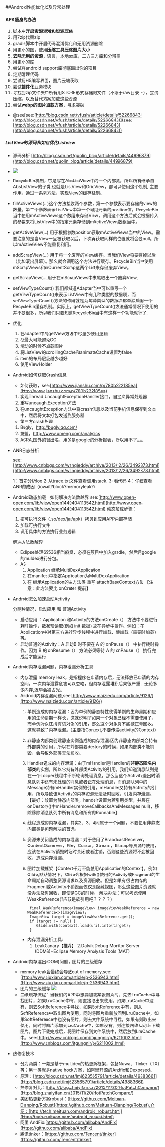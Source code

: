 ##Android性能优化以及异常处理
#### APK瘦身的办法
1. 脚本中**开启资源混淆和资源压缩**
2. 用7zip代替zip
3. gradle脚本中开启代码混淆优化和无用资源删除
4. 用更小的图，使用**压缩工具压缩图片大小**
5. **去除无用的资源**，语言，本地so库，二方三方库和分辨率
6. 用更小的库
7. 尝试将android support库彻底踢出你的项目
8. 定期清理代码
9. 尝试用H5编写界面，图片云端获取
10. 尝试**插件化**业务模块
11. 寻找到zip文件夹中所有用STORE形式存储的文件（不限于raw目录下），尝试压缩，以及替代方案加载这些资源
12.  尝试**webp的图片加载方案**，寻求突破
* @see[see:[http://blog.csdn.net/vfush/article/details/52266843](http://blog.csdn.net/vfush/article/details/52266843)](see:[http://blog.csdn.net/vfush/article/details/52266843](http://blog.csdn.net/vfush/article/details/52266843))

##### ListView的源码和如何优化Listview
* 源码分析 [http://blog.csdn.net/guolin_blog/article/details/44996879](http://blog.csdn.net/guolin_blog/article/details/44996879)
* ![](http://img.blog.csdn.net/20150719213754421?watermark/2/text/aHR0cDovL2Jsb2cuY3Nkbi5uZXQv/font/5a6L5L2T/fontsize/400/fill/I0JBQkFCMA==/dissolve/70/gravity/SouthEast)
* RecycleBin机制，它是写在AbsListView中的一个内部类，所以所有继承自AbsListView的子类,也就是ListView和GridView，都可以使用这个机制, 主要作用，通过一系列方法，实现View的缓存机制。
* fillActiveViews(...)这个方法接收两个参数，第一个参数表示要存储的view的数量，第二个参数表示ListView中第一个可见元素的position值。RecycleBin当中使用mActiveViews这个数组来存储View，调用这个方法后就会根据传入的参数来将ListView中的指定元素存储到mActiveViews数组当中。
* getActiveView(...) 用于根据参数position获取mActiveViews当中的View。需要注意的是当View一旦被获取以后，下次再获取同样的位置就将会是null。所以mActiveView不能重复利用。
* addScrapView(...) 用于将一个废弃的View缓存。当我们View将要废掉以后（比如滚出屏幕）。那么就会调用这个方法进行缓存。RecycleBin当中使用mScrapViews和mCurrentScrap这两个List来存储废弃View。
* getScrapView(...)用于在mScrapViews中末尾取出一个废弃View,
* setViewTypeCount() 我们都知道Adapter当中可以重写一个getViewTypeCount()来表示ListView中有几种类型的数据项，而setViewTypeCount()方法的作用就是为每种类型的数据项都单独启用一个RecycleBin缓存机制。实际上，getViewTypeCount()方法通常情况下使用的并不是很多，所以我们只要知道RecycleBin当中有这样一个功能就行了.

* 优化	
	1. 在adapter中的getView方法中尽量少使用逻辑
	2. 尽最大可能避免GC
	3. 滑动的时候不加载图片
	4. 将ListView的scrollingCache和animateCache设置为false
	5. item的布局层级越少越好
	6. 使用ViewHolder




*  Android如何获取Crash信息
	* 如何获取，see:[http://www.jianshu.com/p/780b222185ea](http://www.jianshu.com/p/780b222185ea)
	
	1. 实现Thread.UncaughtExceptionHandler接口，自定义异常处理器
	2. 重写uncaughtException方法
	3. 在uncaughtException方法中将crash信息以及当前手机信息保存到文本中，然后将文本打包发送到服务器

	*  第三方crash处理

	1. Bugly，http://bugly.qq.com/
	2. 友盟，http://www.umeng.com/analytics
	3. ACRA,国外的很出名，用的是google的分析报表，所以用不了。。。

*  ANR日志分析

	see:[http://www.cnblogs.com/wanqieddy/archive/2013/12/26/3492373.html](http://www.cnblogs.com/wanqieddy/archive/2013/12/26/3492373.html)
	
	1：首先分析log
	2: 从trace.txt文件查看调用stack.
	3: 看代码
	4：仔细查看ANR的成因（iowait?block?memoryleak?）


*  Android动态加载，如何解决方法数越界
	see:[http://www.open-open.com/lib/view/open1449404113542.html](http://www.open-open.com/lib/view/open1449404113542.html)
	动态加载步骤：
	1. 把可执行文件（.so/dex/jar/apk）拷贝到应用APP内部存储
	2. 加载可执行文件
	3. 调用具体的方法执行业务逻辑

	解决方法数越界
	* Eclipse处理65536相当麻烦，必须在项目中加入gradle，然后用google的muldex进行分包。
	* AS
		1. Application 继承MultiDexApplication 
		2. 在manifest中指定Application为MultiDexApplication
		3. 在 继承Application的主方法类 重写 attachBaseContext方法 【注意：此方法要比 onCreter 提前】


*  Android怎么加速启动Activity
	
	分两种情况，启动应用 和 普通Activity 
	* 启动应用 ：Application 和Activity的方法onCreate（） 方法中不要进行耗时操作，数据预读取(例如 init 数据) 放在异步中操作。例如：在Application中对第三方进行异步线程中进行加载、懒加载（需要时加载）等。
	*  启动普通的Activity：A 启动B 时不要在 A 的 onPause（） 中执行耗时操作。因为 B 的 onResume（） 方法必须等待 A 的 onPause（） 执行完成后才能运行

*  Android内存泄漏问题，内存泄漏分析工具
	* 内存泄露 memory leak，是指程序在申请内存后，无法释放已申请的内存空间，一次内存泄露危害可以忽略，但内存泄露堆积后果很严重，无论多少内存,迟早会被占光。
	* Android内存泄漏问题,see:[http://www.maiziedu.com/article/9126/](http://www.maiziedu.com/article/9126/)
		1. 单例造成的内存泄漏：因为单例的静态特性使得单例的生命周期和应用的生命周期一样长，这就说明了如果一个对象已经不需要使用了，而单例对象还持有该对象的引用，那么这个对象将不能被正常回收，这就导致了内存泄漏。（主要指Context,不要传递activity的Context）
		2. 非静态内部类创建静态实例造成的内存泄漏:因为非静态内部类会持有外部类的引用，所以在外部类要destory的时候，如果内部类不能销毁，会导致外部类无法回收。
		3. Handler造成的内存泄漏：由于mHandler是Handler的**非静态匿名内部类**的实例，所以它持有外部类Activity的引用，我们知道消息队列是在一个Looper线程中不断轮询处理消息，那么当这个Activity退出时消息队列中还有未处理的消息或者正在处理消息，而消息队列中的Message持有mHandler实例的引用，mHandler又持有Activity的引用，所以导致该Activity的内存资源无法及时回收，引发内存泄漏。【最好：设置为静态内部类，handelr设置为若引用类型，并且在onDestory()中mHandler.removeCallbacksAndMessages(null)，移除移除消息队列中所有消息和所有的Runnable】
		4. 线程造成的内存泄漏，其实2、3、4同属于一个问题，不要使用非静态内部类是问题解决的首选。
		5. 资源未关闭造成的内存泄漏：对于使用了BraodcastReceiver，ContentObserver，File，Cursor，Stream，Bitmap等资源的使用，应该在Activity销毁时及时关闭或者注销，否则这些资源将不会被回收，造成内存泄漏。
		6. 图片加载框架【Context千万不能使用Application的Context】，例如Gilde,默认情况下，Glide会根据with()使用的Activity或Fragment的生命周期自动调整资源请求以及资源回收。但是如果有很占内存的Fragment或Activity不销毁而仅仅是隐藏视图，那么这些图片资源就没办法及时回收，即使是GC的时候。 解决办法：可以考虑使用WeakReference(?应该是软引用吧？？？？)

				final WeakReference<ImageView> imageViewWeakReference = new WeakReference<>(imageView);
				ImageView target = imageViewWeakReference.get();
				if (target != null) {
				   Glide.with(context).load(uri).into(target);
				}



		* 内存泄漏分析工具:
			1. LeakCanary【推荐】
			2.Dalvik Debug Monitor Server (DDMS)+Eclipse Memory Analysis Tools (MAT) 
				

*  Android内存溢出(OOM)问题，图片的三级缓存
	* memory leak会最终会导致out of memory,see:[http://www.aiuxian.com/article/p-2536943.html](http://www.aiuxian.com/article/p-2536943.html)
	* 图片的三级缓存
	![](http://img.blog.csdn.net/20161129202321287?watermark/2/text/aHR0cDovL2Jsb2cuY3Nkbi5uZXQv/font/5a6L5L2T/fontsize/400/fill/I0JBQkFCMA==/dissolve/70/gravity/Center)
	* 三级缓存流程：当我们的APP中想要加载某张图片时，先去LruCache中寻找图片，如果LruCache中有，则直接取出来使用，如果LruCache中没有，则去SoftReference中寻找，如果SoftReference中有，则从SoftReference中取出图片使用，同时将图片重新放回到LruCache中，如果SoftReference中也没有图片，则去文件系统中寻找，如果有则取出来使用，同时将图片添加到LruCache中，如果没有，则连接网络从网上下载图片。图片下载完成后，将图片保存到文件系统中，然后放到LruCache中。see:[http://www.cnblogs.com/itgungnir/p/6211002.html](http://www.cnblogs.com/itgungnir/p/6211002.html)


*  热修复技术
	*  分为两类：一类是基于multidex的热更新框架，包括Nuwa、Tinker（TX）等；另一类就是native hook方案，如阿里开源的Andfix和Dexposed。
	*  原理：[http://blog.csdn.net/lmj623565791/article/details/49883661](http://blog.csdn.net/lmj623565791/article/details/49883661)
	* 热修复对比：[http://blog.zhaiyifan.cn/2015/11/20/HotPatchCompare/](http://blog.zhaiyifan.cn/2015/11/20/HotPatchCompare/)
	* 美团热更新方案robust：[https://github.com/Meituan-Dianping/Robust](https://github.com/Meituan-Dianping/Robust),介绍：[http://tech.meituan.com/android_robust.html](http://tech.meituan.com/android_robust.html)
	* 阿里 AndFix:[https://github.com/alibaba/AndFix](https://github.com/alibaba/AndFix)
	* 腾讯tinker：[https://github.com/Tencent/tinker](https://github.com/Tencent/tinker)